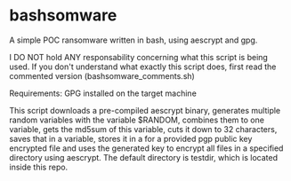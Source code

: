 # bashsomware
A simple POC ransomware written in bash, using aescrypt and gpg.

I DO NOT hold ANY responsability concerning what this script is being used.
If you don't understand what exactly this script does, first read the commented version (bashsomware_comments.sh)

Requirements:
GPG installed on the target machine

This script downloads a pre-compiled aescrypt binary, generates multiple random variables with the variable $RANDOM, combines them to one variable, gets the md5sum of this variable, cuts it down to 32 characters, saves that in a variable, stores it in a for a provided pgp public key encrypted file and uses the generated key to encrypt all files in a specified directory using aescrypt. The default directory is testdir, which is located inside this repo.
